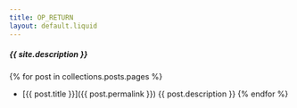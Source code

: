 ```yaml
---
title: OP_RETURN
layout: default.liquid
---
```


##### {{ site.description }}

{% for post in collections.posts.pages %}
 * [{{ post.title }}]({{ post.permalink }}) {{ post.description }}
{% endfor %}
